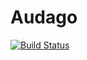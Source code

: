 # Audago
[![Build Status](https://travis-ci.org/Ghost-Zen/Audago.svg?branch=master)](https://travis-ci.org/Ghost-Zen/Audago)

